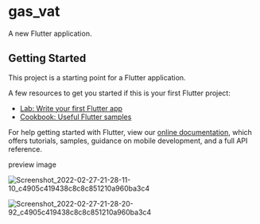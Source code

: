 # gas_vat

A new Flutter application.

## Getting Started

This project is a starting point for a Flutter application.

A few resources to get you started if this is your first Flutter project:

- [Lab: Write your first Flutter app](https://flutter.dev/docs/get-started/codelab)
- [Cookbook: Useful Flutter samples](https://flutter.dev/docs/cookbook)

For help getting started with Flutter, view our
[online documentation](https://flutter.dev/docs), which offers tutorials,
samples, guidance on mobile development, and a full API reference.

preview image

![Screenshot_2022-02-27-21-28-11-10_c4905c419438c8c8c851210a960ba3c4](https://user-images.githubusercontent.com/31959794/155888724-792eb630-9ac7-4aa2-b07c-6dc24c535f26.jpg)


![Screenshot_2022-02-27-21-28-20-92_c4905c419438c8c8c851210a960ba3c4](https://user-images.githubusercontent.com/31959794/155888736-f4b57136-be81-46bf-b4f9-6be364b66cc7.jpg)
